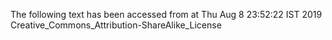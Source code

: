 The following text has been accessed from at Thu Aug 8 23:52:22 IST 2019
Creative_Commons_Attribution-ShareAlike_License
